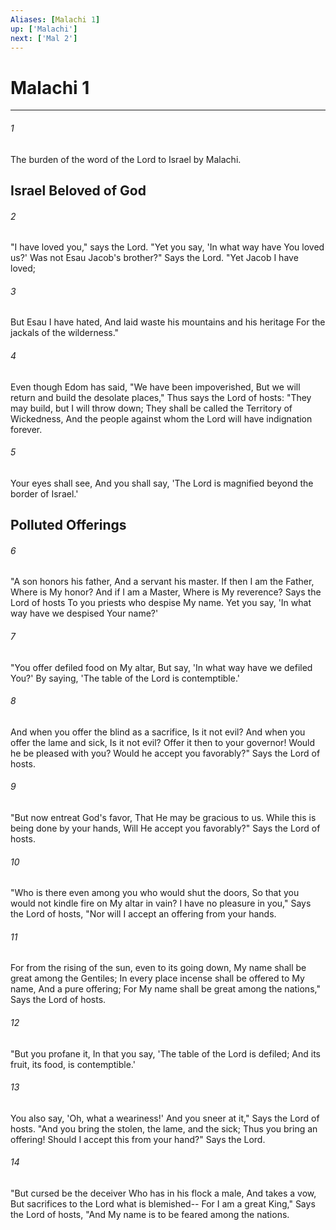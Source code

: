 ```yaml
---
Aliases: [Malachi 1]
up: ['Malachi']
next: ['Mal 2']
---
```

# Malachi 1

***


###### 1 
The burden of the word of the Lord to Israel by Malachi.

## Israel Beloved of God 

###### 2 
"I have loved you," says the Lord. "Yet you say, 'In what way have You loved us?' Was not Esau Jacob's brother?" Says the Lord. "Yet Jacob I have loved; 

###### 3 
But Esau I have hated, And laid waste his mountains and his heritage For the jackals of the wilderness." 

###### 4 
Even though Edom has said, "We have been impoverished, But we will return and build the desolate places," Thus says the Lord of hosts: "They may build, but I will throw down; They shall be called the Territory of Wickedness, And the people against whom the Lord will have indignation forever. 

###### 5 
Your eyes shall see, And you shall say, 'The Lord is magnified beyond the border of Israel.' 

## Polluted Offerings 

###### 6 
"A son honors his father, And a servant his master. If then I am the Father, Where is My honor? And if I am a Master, Where is My reverence? Says the Lord of hosts To you priests who despise My name. Yet you say, 'In what way have we despised Your name?' 

###### 7 
"You offer defiled food on My altar, But say, 'In what way have we defiled You?' By saying, 'The table of the Lord is contemptible.' 

###### 8 
And when you offer the blind as a sacrifice, Is it not evil? And when you offer the lame and sick, Is it not evil? Offer it then to your governor! Would he be pleased with you? Would he accept you favorably?" Says the Lord of hosts. 

###### 9 
"But now entreat God's favor, That He may be gracious to us. While this is being done by your hands, Will He accept you favorably?" Says the Lord of hosts. 

###### 10 
"Who is there even among you who would shut the doors, So that you would not kindle fire on My altar in vain? I have no pleasure in you," Says the Lord of hosts, "Nor will I accept an offering from your hands. 

###### 11 
For from the rising of the sun, even to its going down, My name shall be great among the Gentiles; In every place incense shall be offered to My name, And a pure offering; For My name shall be great among the nations," Says the Lord of hosts. 

###### 12 
"But you profane it, In that you say, 'The table of the Lord is defiled; And its fruit, its food, is contemptible.' 

###### 13 
You also say, 'Oh, what a weariness!' And you sneer at it," Says the Lord of hosts. "And you bring the stolen, the lame, and the sick; Thus you bring an offering! Should I accept this from your hand?" Says the Lord. 

###### 14 
"But cursed be the deceiver Who has in his flock a male, And takes a vow, But sacrifices to the Lord what is blemished-- For I am a great King," Says the Lord of hosts, "And My name is to be feared among the nations.
